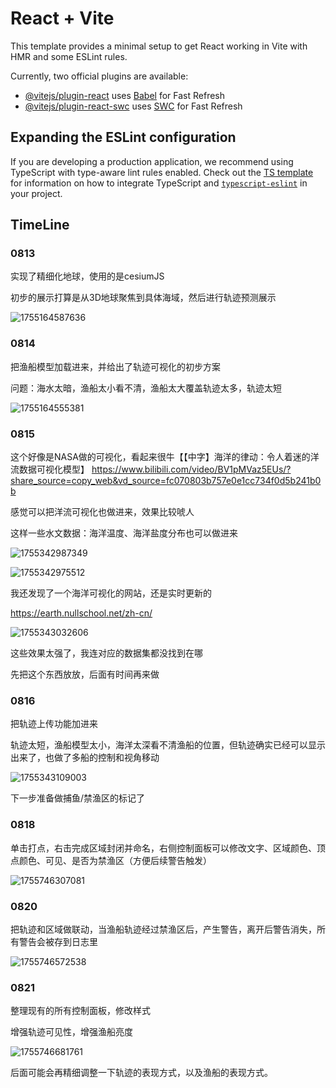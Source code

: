 # React + Vite

This template provides a minimal setup to get React working in Vite with HMR and some ESLint rules.

Currently, two official plugins are available:

- [@vitejs/plugin-react](https://github.com/vitejs/vite-plugin-react/blob/main/packages/plugin-react) uses [Babel](https://babeljs.io/) for Fast Refresh
- [@vitejs/plugin-react-swc](https://github.com/vitejs/vite-plugin-react/blob/main/packages/plugin-react-swc) uses [SWC](https://swc.rs/) for Fast Refresh

## Expanding the ESLint configuration

If you are developing a production application, we recommend using TypeScript with type-aware lint rules enabled. Check out the [TS template](https://github.com/vitejs/vite/tree/main/packages/create-vite/template-react-ts) for information on how to integrate TypeScript and [`typescript-eslint`](https://typescript-eslint.io) in your project.

## TimeLine

### 0813

实现了精细化地球，使用的是cesiumJS

初步的展示打算是从3D地球聚焦到具体海域，然后进行轨迹预测展示

![1755164587636](image/README/1755164587636.png)

### 0814

把渔船模型加载进来，并给出了轨迹可视化的初步方案

问题：海水太暗，渔船太小看不清，渔船太大覆盖轨迹太多，轨迹太短

![1755164555381](image/README/1755164555381.png)

### 0815

这个好像是NASA做的可视化，看起来很牛【【中字】海洋的律动：令人着迷的洋流数据可视化模型】 https://www.bilibili.com/video/BV1pMVaz5EUs/?share_source=copy_web&vd_source=fc070803b757e0e1cc734f0d5b241b0b

感觉可以把洋流可视化也做进来，效果比较唬人

这样一些水文数据：海洋温度、海洋盐度分布也可以做进来

![1755342987349](image/README/1755342987349.png)

![1755342975512](image/README/1755342975512.png)

我还发现了一个海洋可视化的网站，还是实时更新的

https://earth.nullschool.net/zh-cn/

![1755343032606](image/README/1755343032606.png)

这些效果太强了，我连对应的数据集都没找到在哪

先把这个东西放放，后面有时间再来做

### 0816

把轨迹上传功能加进来

轨迹太短，渔船模型太小，海洋太深看不清渔船的位置，但轨迹确实已经可以显示出来了，也做了多船的控制和视角移动

![1755343109003](image/README/1755343109003.png)

下一步准备做捕鱼/禁渔区的标记了

### 0818

单击打点，右击完成区域封闭并命名，右侧控制面板可以修改文字、区域颜色、顶点颜色、可见、是否为禁渔区（方便后续警告触发）

![1755746307081](image/README/1755746307081.png)

### 0820

把轨迹和区域做联动，当渔船轨迹经过禁渔区后，产生警告，离开后警告消失，所有警告会被存到日志里

![1755746572538](image/README/1755746572538.png)

### 0821

整理现有的所有控制面板，修改样式

增强轨迹可见性，增强渔船亮度

![1755746681761](image/README/1755746681761.png)

后面可能会再精细调整一下轨迹的表现方式，以及渔船的表现方式。
